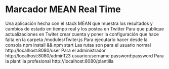 Marcador MEAN Real Time
=============

Una aplicación hecha con el stack MEAN que muestra los resultados y cambios de estado en tiempo real y los postea en Twitter
Para que publique actualizaciones en Twiter crear cuenta y poner la configuración que hace falta en la carpeta /modules/Twiter.js
Para ejecutarlo hacer desde la consola npm install && npm start
Las rutas son para el usuario normal http://localhost:8080/user
Para el administrador http://localhost:8080/admin123 usuario:username password:password
Para la plantilla profesional http://localhost:8080/plantilla
